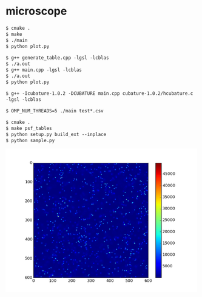 microscope
==========

```
$ cmake .
$ make
$ ./main
$ python plot.py
```

```
$ g++ generate_table.cpp -lgsl -lcblas
$ ./a.out
$ g++ main.cpp -lgsl -lcblas
$ ./a.out
$ python plot.py
```

```
$ g++ -Icubature-1.0.2 -DCUBATURE main.cpp cubature-1.0.2/hcubature.c -lgsl -lcblas
```

```
$ OMP_NUM_THREADS=5 ./main test*.csv
```

```
$ cmake .
$ make psf_tables
$ python setup.py build_ext --inplace
$ python sample.py
```

![doc/result.txt.png](doc/result.txt.png)
